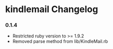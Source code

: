 # kindlemail Changelog

### 0.1.4
* Restricted ruby version to >= 1.9.2
* Removed parse method from lib/KindleMail.rb

